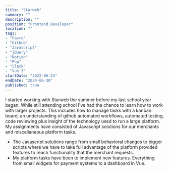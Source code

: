 ```yaml
---
title: "Starweb"
summary: ""
description: ""
position: "Frontend Developer"
location: ""
tags:
- "Favro"
- "Github"
- "Javascript"
- "jQuery"
- "Notion"
- "Php"
- "Slack"
- "Vue 3"
startDate: "2022-06-24"
endDate: "2024-06-30"
published: true
---
```

I started working with Starweb the summer before my last school year began.
While still attending school I've had the chance to learn how to work with larger
projects. This includes how to manage tasks with a kanban board, an understanding
of github automated workflows, automated testing, code reviewing plus insight of
the technology used to run a large platform.
My assignments have consisted of Javascript solutions for our merchants and
miscellaneous platform tasks.
- The Javascript solutions range from small behavioral changes to bigger scripts
where we have to take full advantage of the platform provided features to
reach functionality that the merchant requests.
- My platform tasks have been to implement new features. Everything from
small widgets for payment systems to a dashboard in Vue.

